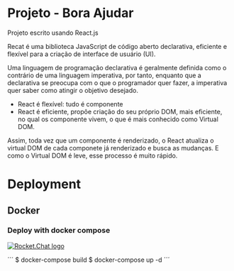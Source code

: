 # Projeto - Bora Ajudar

Projeto escrito usando React.js

Recat é uma biblioteca JavaScript de código aberto declarativa, eficiente e flexível
para a criação  de interface de usuário (UI).

Uma linguagem de programação declarativa é geralmente definida como o contrário de uma 
linguagem imperativa, por tanto, enquanto que a declarativa se preocupa com o que o 
programador quer fazer, a imperativa quer saber como atingir o objetivo desejado.

* React é flexível: tudo é componente
* React é eficiente, propôe criação do seu próprio DOM, mais eficiente, no qual os 
componente vivem, o que é mais conhecido como Virtual DOM.

Assim, toda vez que um componente é renderizado, o React atualiza o virtual DOM de cada
componete já renderizado e busca as mudanças. E como o Virtual DOM é leve, esse processo é muito rápido.

# Deployment

## Docker
### Deploy with docker compose

[![Rocket.Chat logo](https://d207aa93qlcgug.cloudfront.net/1.95.5.qa/img/nav/docker-logo-loggedout.png)](https://hub.docker.com/r/rocketchat/rocket.chat/)

´´´
$ docker-compose build
$ docker-compose up -d
´´´
